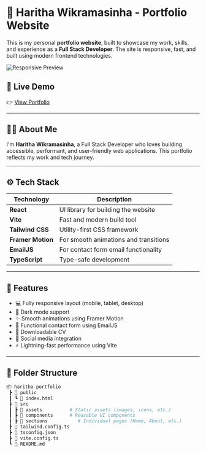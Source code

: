 # 💼 Haritha Wikramasinha - Portfolio Website

This is my personal **portfolio website**, built to showcase my work, skills, and experience as a **Full Stack Developer**. The site is responsive, fast, and built using modern frontend technologies.

![Responsive Preview](https://i.imgur.com/oic2yMj.png)

## 🚀 Live Demo

👉 [View Portfolio](https://your-live-link.com)

---

## 🧑‍💻 About Me

I'm **Haritha Wikramasinha**, a Full Stack Developer who loves building accessible, performant, and user-friendly web applications. This portfolio reflects my work and tech journey.

---

## ⚙️ Tech Stack

| Technology        | Description                            |
|-------------------|----------------------------------------|
| **React**         | UI library for building the website     |
| **Vite**          | Fast and modern build tool              |
| **Tailwind CSS**  | Utility-first CSS framework             |
| **Framer Motion** | For smooth animations and transitions   |
| **EmailJS**       | For contact form email functionality    |
| **TypeScript**    | Type-safe development                   |

---

## 📱 Features

- 💻 Fully responsive layout (mobile, tablet, desktop)
- 🌙 Dark mode support
- ✨ Smooth animations using Framer Motion
- 📧 Functional contact form using EmailJS
- 📄 Downloadable CV
- 🔗 Social media integration
- ⚡ Lightning-fast performance using Vite

---

## 📁 Folder Structure

```bash
📦 haritha-portfolio
 ┣ 📂 public
 ┃ ┗ 📜 index.html
 ┣ 📂 src
 ┃ ┣ 📂 assets          # Static assets (images, icons, etc.)
 ┃ ┣ 📂 components      # Reusable UI components
 ┃ ┣ 📂 sections           # Individual pages (Home, About, etc.)
 ┣ 📜 tailwind.config.ts
 ┣ 📜 tsconfig.json
 ┣ 📜 vite.config.ts
 ┗ 📜 README.md
